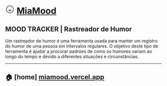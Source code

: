 # <img src="./public/favicon.svg" alt="logo" width="30px"/> [MiaMood](https://miamood.vercel.app/)

## **MOOD TRACKER** | Rastreador de Humor

Um rastreador de humor é uma ferramenta usada para manter um registro do humor de uma pessoa em intervalos regulares. O objetivo deste tipo de ferramenta é ajudar a procurar padrões de como os humores variam ao longo do tempo e devido a diferentes situações e circunstâncias.

---

## 🏠 \[home\] [miamood.vercel.app](https://miamood.vercel.app/)
